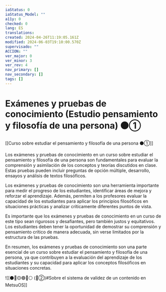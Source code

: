 ```yaml
---
iaStatus: 0
iaStatus_Model: ""
a11y: 0
checked: 0
lang: ES
translations: 
created: 2024-04-26T11:19:05.161Z
modified: 2024-06-03T19:10:00.570Z
supervisado: ""
ACCION: ""
ver_major: 0
ver_minor: 3
ver_rev: 4
nav_primary: []
nav_secondary: []
tags: []
---
```

# Exámenes y pruebas de conocimiento (Estudio pensamiento y filosofía de una persona) ⚫①

[[Curso sobre estudiar el pensamiento y filosofía de una persona ⚫①]]

Los exámenes y pruebas de conocimiento en un curso sobre estudiar el pensamiento y filosofía de una persona son fundamentales para evaluar la comprensión y asimilación de los conceptos y teorías discutidos en clase. Estas pruebas pueden incluir preguntas de opción múltiple, desarrollo, ensayos y análisis de textos filosóficos.

Los exámenes y pruebas de conocimiento son una herramienta importante para medir el progreso de los estudiantes, identificar áreas de mejora y reforzar el aprendizaje. Además, permiten a los profesores evaluar la capacidad de los estudiantes para aplicar los principios filosóficos en situaciones prácticas y analizar críticamente diferentes puntos de vista.

Es importante que los exámenes y pruebas de conocimiento en un curso de este tipo sean rigurosos y desafiantes, pero también justos y equitativos. Los estudiantes deben tener la oportunidad de demostrar su comprensión y pensamiento crítico de manera adecuada, sin verse limitados por la estructura de las pruebas.

En resumen, los exámenes y pruebas de conocimiento son una parte esencial de un curso sobre estudiar el pensamiento y filosofía de una persona, ya que contribuyen a la evaluación del aprendizaje de los estudiantes y su capacidad para aplicar los conceptos filosóficos en situaciones concretas.

![[⚫🔴🟡🟢🔵⚪ (🔴②)#Sobre el sistema de validez de un contenido en MetsuOS]]